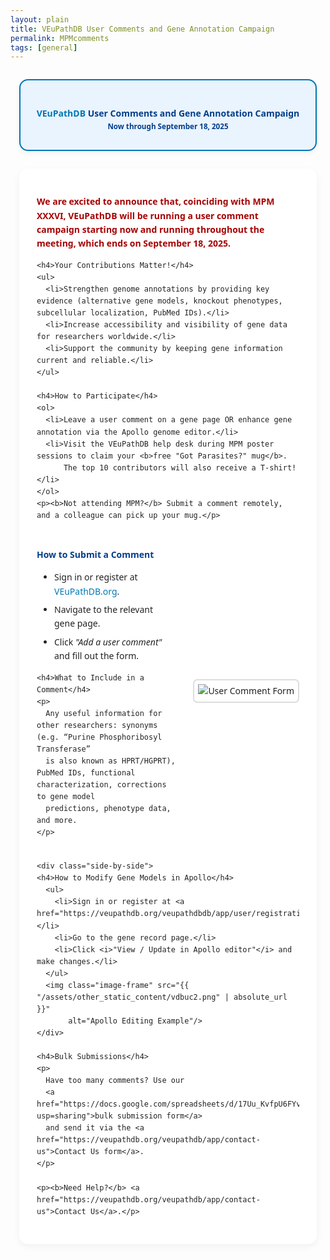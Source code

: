```yaml
---
layout: plain
title: VEuPathDB User Comments and Gene Annotation Campaign
permalink: MPMcomments
tags: [general]
---
```

<style>
  /* Scope ONLY typography so we don’t override global site header */
  .static-content {
    font-family: system-ui, -apple-system, sans-serif;
    line-height: 1.6;
    color: #222;
    max-width: 900px;
    margin: 2em auto;
    padding: 0 1em;
  }

  .static-content h1,
  .static-content h2,
  .static-content h3,
  .static-content h4 {
    font-weight: 600;
    color: #023e8a;
    margin-top: 1.5em;
    margin-bottom: 0.5em;
  }

  .static-content p {
    margin: 1em 0;
  }

  .static-content a {
    color: #0077b6;
    text-decoration: none;
  }

  .static-content a:hover,
  .static-content a:focus {
    text-decoration: underline;
  }

  /* Boxed title */
  .static-content .centered-title {
    border: 2px solid #0077b6;
    border-radius: 1em;
    text-align: center;
    background: #eaf4ff;
    padding: 1.5em;
    margin-bottom: 2em;
    box-shadow: 0 4px 8px rgba(0,0,0,0.05);
  }

  .static-content .workshop {
    background: #fff;
    padding: 2em;
    border-radius: 1em;
    box-shadow: 0 4px 12px rgba(0,0,0,0.05);
  }

  /* Lists */
  .static-content ul,
  .static-content ol {
    margin-left: 1.5em;
    padding-left: 0.5em;
  }

  .static-content li {
    margin: 0.5em 0;
  }

  /* Highlighted Paragraph */
  .static-content .highlight {
    color: #a60000;
    font-weight: 600;
  }

  /* Images */
  .static-content .image-frame {
    border: 2px solid #ddd;
    border-radius: 0.5em;
    padding: 6px;
    background: #fff;
    display: block;
    max-width: 100%;
    height: auto;
  }

  /* Flex side-by-side layout */
  .static-content .side-by-side {
  display: flex;
  align-items: center;
  gap: 2em;
  margin: 1.5em 0;
}

.static-content .side-by-side .text-block {
  flex: 1; /* take all available space */
}

.static-content .side-by-side .image-block {
  flex-shrink: 0;
}

.static-content .side-by-side img {
  max-width: 350px;  /* adjust size here */
  height: auto;
}

/* Responsive: stack on mobile */
@media (max-width: 700px) {
  .static-content .side-by-side {
    flex-direction: column;
  }
  .static-content .side-by-side img {
    max-width: 100%;
    margin: 1em auto;
  }
}

  /* Responsive stacking */
  @media (max-width: 700px) {
    .static-content .side-by-side {
      flex-direction: column;
    }
    .static-content .side-by-side img {
      max-width: 100%;
      margin: 1em auto;
    }
  }
</style>

<div class="static-content">
  <div class="centered-title">     
    <h4>
      <a href="https://veupathdb.org">VEuPathDB</a> User Comments and Gene Annotation Campaign  
      <br><small>Now through September 18, 2025</small>
    </h4>
  </div>

  <div class="workshop">
    <p class="highlight">
      We are excited to announce that, coinciding with MPM XXXVI, VEuPathDB will be running a user comment campaign starting now and running throughout the meeting, which ends on September 18, 2025.
    </p>
    
    <h4>Your Contributions Matter!</h4>
    <ul>
      <li>Strengthen genome annotations by providing key evidence (alternative gene models, knockout phenotypes, subcellular localization, PubMed IDs).</li>
      <li>Increase accessibility and visibility of gene data for researchers worldwide.</li>
      <li>Support the community by keeping gene information current and reliable.</li>
    </ul>

    <h4>How to Participate</h4>
    <ol>
      <li>Leave a user comment on a gene page OR enhance gene annotation via the Apollo genome editor.</li>
      <li>Visit the VEuPathDB help desk during MPM poster sessions to claim your <b>free "Got Parasites?" mug</b>.  
          The top 10 contributors will also receive a T-shirt!</li>
    </ol>
    <p><b>Not attending MPM?</b> Submit a comment remotely, and a colleague can pick up your mug.</p>

    
<div class="side-by-side">
  <div class="text-block">
  <h4>How to Submit a Comment</h4>
    <ul>
      <li>Sign in or register at 
        <a href="https://veupathdb.org/veupathdbdb/app/user/registration">VEuPathDB.org</a>.
      </li>
      <li>Navigate to the relevant gene page.</li>
      <li>Click <i>"Add a user comment"</i> and fill out the form.</li>
    </ul>

    <h4>What to Include in a Comment</h4>
    <p>
      Any useful information for other researchers: synonyms (e.g. “Purine Phosphoribosyl Transferase” 
      is also known as HPRT/HGPRT), PubMed IDs, functional characterization, corrections to gene model 
      predictions, phenotype data, and more.
    </p>
  </div>

  <div class="image-block">
    <img class="image-frame" 
         src="{{ "/assets/other_static_content/vdbuc1.png" | absolute_url }}" 
         alt="User Comment Form"/>
  </div>
</div>

    
    <div class="side-by-side">
    <h4>How to Modify Gene Models in Apollo</h4>
      <ul>
        <li>Sign in or register at <a href="https://veupathdb.org/veupathdbdb/app/user/registration">VEuPathDB.org</a>.</li>
        <li>Go to the gene record page.</li>
        <li>Click <i>"View / Update in Apollo editor"</i> and make changes.</li>
      </ul>
      <img class="image-frame" src="{{ "/assets/other_static_content/vdbuc2.png" | absolute_url }}" 
           alt="Apollo Editing Example"/>
    </div>
  
    <h4>Bulk Submissions</h4>
    <p>
      Have too many comments? Use our 
      <a href="https://docs.google.com/spreadsheets/d/17Uu_KvfpU6FYvL0ftA7zSt1fK7OinDRZp6Dng_RPH7Y/edit?usp=sharing">bulk submission form</a>  
      and send it via the <a href="https://veupathdb.org/veupathdb/app/contact-us">Contact Us form</a>.
    </p>
    
    <p><b>Need Help?</b> <a href="https://veupathdb.org/veupathdb/app/contact-us">Contact Us</a>.</p>
  </div>
</div>
